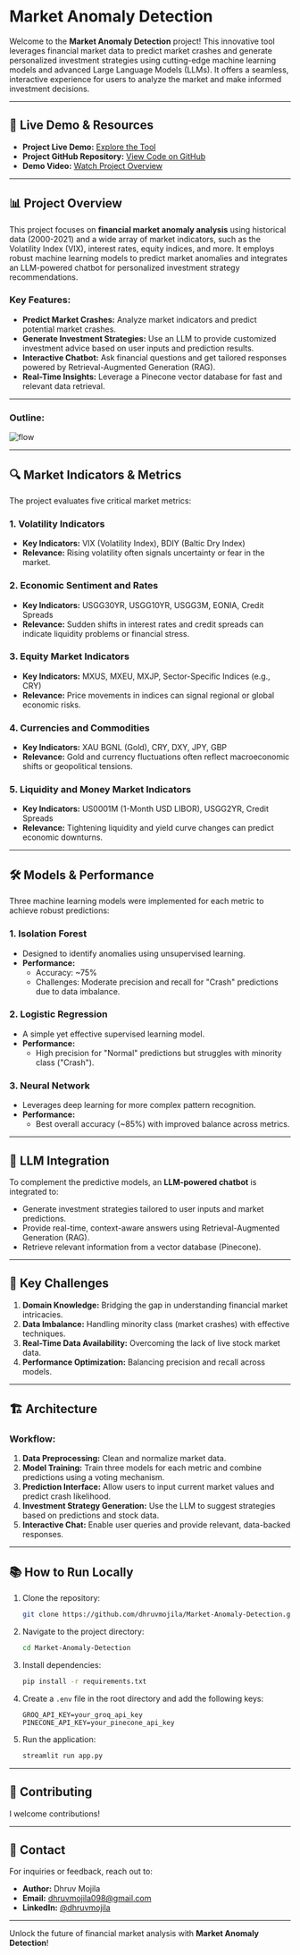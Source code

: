 # Market Anomaly Detection

Welcome to the **Market Anomaly Detection** project! This innovative tool leverages financial market data to predict market crashes and generate personalized investment strategies using cutting-edge machine learning models and advanced Large Language Models (LLMs). It offers a seamless, interactive experience for users to analyze the market and make informed investment decisions.

---

## 🚀 Live Demo & Resources

- **Project Live Demo:** [Explore the Tool](https://dhruv-mojila-market-anomaly-detection.streamlit.app/)
- **Project GitHub Repository:** [View Code on GitHub](https://github.com/dhruvmojila/Market-Anomaly-Detection)
- **Demo Video:** [Watch Project Overview](https://youtu.be/UVBFzi9LaUw)

---

## 📊 Project Overview

This project focuses on **financial market anomaly analysis** using historical data (2000-2021) and a wide array of market indicators, such as the Volatility Index (VIX), interest rates, equity indices, and more. It employs robust machine learning models to predict market anomalies and integrates an LLM-powered chatbot for personalized investment strategy recommendations.

### Key Features:
- **Predict Market Crashes:** Analyze market indicators and predict potential market crashes.
- **Generate Investment Strategies:** Use an LLM to provide customized investment advice based on user inputs and prediction results.
- **Interactive Chatbot:** Ask financial questions and get tailored responses powered by Retrieval-Augmented Generation (RAG).
- **Real-Time Insights:** Leverage a Pinecone vector database for fast and relevant data retrieval.

---

### Outline:
![flow](https://github.com/user-attachments/assets/f5cd8811-d7bb-415e-b155-f33962e7f81d)

---

## 🔍 Market Indicators & Metrics

The project evaluates five critical market metrics:

### 1. **Volatility Indicators**
- **Key Indicators:** VIX (Volatility Index), BDIY (Baltic Dry Index)
- **Relevance:** Rising volatility often signals uncertainty or fear in the market.

### 2. **Economic Sentiment and Rates**
- **Key Indicators:** USGG30YR, USGG10YR, USGG3M, EONIA, Credit Spreads
- **Relevance:** Sudden shifts in interest rates and credit spreads can indicate liquidity problems or financial stress.

### 3. **Equity Market Indicators**
- **Key Indicators:** MXUS, MXEU, MXJP, Sector-Specific Indices (e.g., CRY)
- **Relevance:** Price movements in indices can signal regional or global economic risks.

### 4. **Currencies and Commodities**
- **Key Indicators:** XAU BGNL (Gold), CRY, DXY, JPY, GBP
- **Relevance:** Gold and currency fluctuations often reflect macroeconomic shifts or geopolitical tensions.

### 5. **Liquidity and Money Market Indicators**
- **Key Indicators:** US0001M (1-Month USD LIBOR), USGG2YR, Credit Spreads
- **Relevance:** Tightening liquidity and yield curve changes can predict economic downturns.

---

## 🛠️ Models & Performance

Three machine learning models were implemented for each metric to achieve robust predictions:

### 1. **Isolation Forest**
- Designed to identify anomalies using unsupervised learning.
- **Performance:**
  - Accuracy: ~75%
  - Challenges: Moderate precision and recall for "Crash" predictions due to data imbalance.

### 2. **Logistic Regression**
- A simple yet effective supervised learning model.
- **Performance:**
  - High precision for "Normal" predictions but struggles with minority class ("Crash").

### 3. **Neural Network**
- Leverages deep learning for more complex pattern recognition.
- **Performance:**
  - Best overall accuracy (~85%) with improved balance across metrics.

---

## 🤖 LLM Integration

To complement the predictive models, an **LLM-powered chatbot** is integrated to:
- Generate investment strategies tailored to user inputs and market predictions.
- Provide real-time, context-aware answers using Retrieval-Augmented Generation (RAG).
- Retrieve relevant information from a vector database (Pinecone).

---

## 🌟 Key Challenges

1. **Domain Knowledge:** Bridging the gap in understanding financial market intricacies.
2. **Data Imbalance:** Handling minority class (market crashes) with effective techniques.
3. **Real-Time Data Availability:** Overcoming the lack of live stock market data.
4. **Performance Optimization:** Balancing precision and recall across models.

---

## 🏗️ Architecture

### Workflow:
1. **Data Preprocessing:** Clean and normalize market data.
2. **Model Training:** Train three models for each metric and combine predictions using a voting mechanism.
3. **Prediction Interface:** Allow users to input current market values and predict crash likelihood.
4. **Investment Strategy Generation:** Use the LLM to suggest strategies based on predictions and stock data.
5. **Interactive Chat:** Enable user queries and provide relevant, data-backed responses.

---

## 📚 How to Run Locally

1. Clone the repository:
   ```bash
   git clone https://github.com/dhruvmojila/Market-Anomaly-Detection.git
   ```
2. Navigate to the project directory:
   ```bash
   cd Market-Anomaly-Detection
   ```
3. Install dependencies:
   ```bash
   pip install -r requirements.txt
   ```
4. Create a `.env` file in the root directory and add the following keys:
   ```env
   GROQ_API_KEY=your_groq_api_key
   PINECONE_API_KEY=your_pinecone_api_key
   ```
5. Run the application:
   ```bash
   streamlit run app.py
   ```

---

## 🤝 Contributing
I welcome contributions!

---

## 📧 Contact
For inquiries or feedback, reach out to:
- **Author:** Dhruv Mojila
- **Email:** dhruvmojila098@gmail.com
- **LinkedIn:** [@dhruvmojila](https://www.linkedin.com/in/dhruv-mojila)

---

Unlock the future of financial market analysis with **Market Anomaly Detection**!
